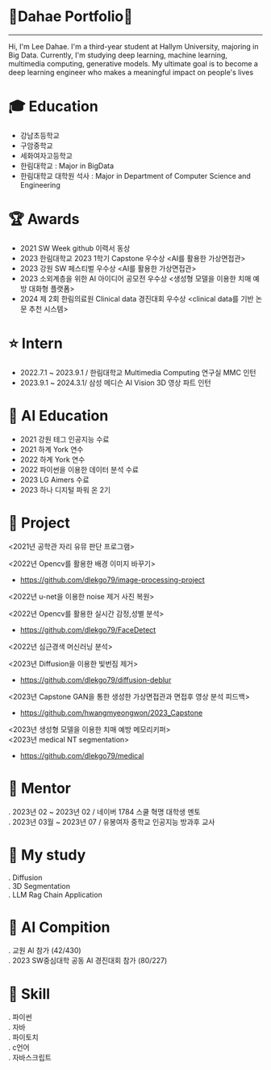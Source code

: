 # 👋Dahae Portfolio👋
-------------------------------------------------------------------------------------------------------------
Hi, I'm Lee Dahae.
I'm a third-year student at Hallym University, majoring in Big Data.
Currently, I'm studying deep learning, machine learning, multimedia computing, generative models.
My ultimate goal is to become a deep learning engineer who makes a meaningful impact on people's lives

# 🎓 Education

 - 강남초등학교   
 - 구암중학교  
 - 세화여자고등학교  
 - 한림대학교 : Major in BigData
 - 한림대학교 대학원 석사 : Major in Department of Computer Science and Engineering

# 🏆 Awards  
-  2021 SW Week github 이력서 동상  
-  2023 한림대학교 2023 1학기 Capstone 우수상 <AI를 활용한 가상면접관>
-  2023 강원 SW 페스티벌 우수상 <AI를 활용한 가상면접관>
-  2023 소외계층을 위한 AI 아이디어 공모전 우수상 <생성형 모델을 이용한 치매 예방 대화형 플랫폼>
-  2024 제 2회 한림의료원 Clinical data 경진대회 우수상 <clinical data를 기반 논문 추천 시스템>   

  # ⭐ Intern
  - 2022.7.1 ~ 2023.9.1 / 한림대학교 Multimedia Computing 연구실 MMC 인턴
  - 2023.9.1 ~ 2024.3.1/ 삼성 메디슨 AI Vision 3D 영상 파트 인턴  
 
# 📗 AI Education   
- 2021 강원 테그 인공지능 수료   
- 2021 하계 York 연수    
- 2022 하계 York 연수  
- 2022 파이썬을 이용한 데이터 분석 수료  
- 2023 LG Aimers 수료  
- 2023 하나 디지털 파워 온 2기  

# 📕 Project
<2021년 공학관 자리 유뮤 판단 프로그램>  
 
<2022년 Opencv를 활용한 배경 이미지 바꾸기>  
- https://github.com/dlekgo79/image-processing-project
     
<2022년 u-net을 이용한 noise 제거 사진 복원>  

<2022년 Opencv를 활용한 실시간 감정,성별 분석>  
 - https://github.com/dlekgo79/FaceDetect
  
<2022년 심근경색 머신러닝 분석>
 
<2023년 Diffusion을 이용한 빛번짐 제거>    
- https://github.com/dlekgo79/diffusion-deblur
 
<2023년 Capstone GAN을 통한 생성한 가상면접관과 면접후 영상 분석 피드백>   
- https://github.com/hwangmyeongwon/2023_Capstone
  
<2023년 생성형 모델을 이용한 치매 예방 메모리키퍼>  
<2023년 medical NT segmentation>
- https://github.com/dlekgo79/medical

# 📓 Mentor    
. 2023년 02 ~ 2023년 02 / 네이버 1784 스쿨 혁명 대학생 멘토    
. 2023년 03월 ~ 2023년 07 / 유봉여자 중학교 인공지능 방과후 교사

# 📙 My study      
. Diffusion    
. 3D Segmentation    
. LLM Rag Chain Application   


# :blue_book: AI Compition
 . 교원 AI 참가 (42/430)  
 . 2023 SW중심대학 공동 AI 경진대회 참가 (80/227)

# 📒 Skill 
 .  파이썬  
 .  자바   
 .  파이토치    
 .  c언어   
 .  자바스크립트  
